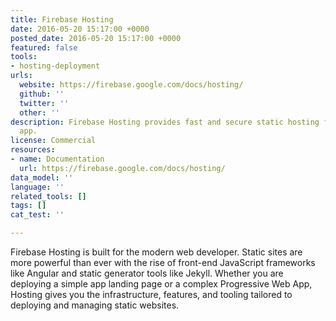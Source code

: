 ```yaml
---
title: Firebase Hosting
date: 2016-05-20 15:17:00 +0000
posted_date: 2016-05-20 15:17:00 +0000
featured: false
tools:
- hosting-deployment
urls:
  website: https://firebase.google.com/docs/hosting/
  github: ''
  twitter: ''
  other: ''
description: Firebase Hosting provides fast and secure static hosting for your web
  app.
license: Commercial
resources:
- name: Documentation
  url: https://firebase.google.com/docs/hosting/
data_model: ''
language: ''
related_tools: []
tags: []
cat_test: ''

---
```

Firebase Hosting is built for the modern web developer. Static sites are more powerful than ever with the rise of front-end JavaScript frameworks like Angular and static generator tools like Jekyll. Whether you are deploying a simple app landing page or a complex Progressive Web App, Hosting gives you the infrastructure, features, and tooling tailored to deploying and managing static websites.